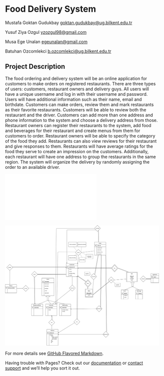 # Food Delivery System

Mustafa Goktan Gudukbay goktan.gudukbay@ug.bilkent.edu.tr

Yusuf Ziya Ozgul  yzozgul98@gmail.com

Musa Ege Unalan egeunalan@gmail.com

Batuhan Ozcomlekci  b.ozcomlekci@ug.bilkent.edu.tr

## Project Description

The food ordering and delivery system will be an online application for customers to make orders on registered restaurants. There are three types of users: customers, restaurant owners and delivery guys. All users will have a unique username and log in with their username and password. Users will have additional information such as their name, email and birthdate. Customers can make orders, review them and mark restaurants as their favorite restaurants. Customers will be able to review both the restaurant and the driver. Customers can add more than one address and phone information to the system and choose a delivery address from those. Restaurant owners can register their restaurants to the system, add food and beverages for their restaurant and create menus from them for customers to order. Restaurant owners will be able to specify the category of the food they add. Restaurants can also view reviews for their restaurant and give responses to them. Restaurants will have average ratings for the food they serve to create an impression on the customers. Additionally, each restaurant will have one address to group the restaurants in the same region. The system will organize the delivery by randomly assigning the order to an available driver.

![Link to the report](/CS353Proposal.pdf)

![E/R Diagram](/assets/images/FoodOrderDeliverySystemERDiagram.png)

For more details see [GitHub Flavored Markdown](https://guides.github.com/features/mastering-markdown/).

Having trouble with Pages? Check out our [documentation](https://docs.github.com/categories/github-pages-basics/) or [contact support](https://support.github.com/contact) and we’ll help you sort it out.
